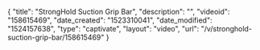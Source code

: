 {
    "title": "StrongHold Suction Grip Bar",
    "description": "",
    "videoid": "158615469",
    "date_created": "1523310041",
    "date_modified": "1524157638",
    "type": "captivate",
    "layout": "video",
    "url": "\/v\/stronghold-suction-grip-bar\/158615469"
}